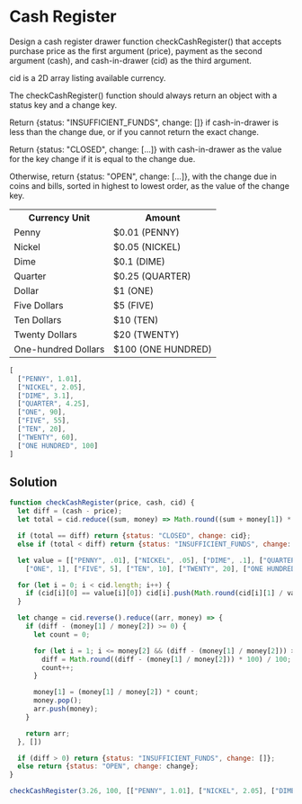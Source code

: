 # Cash Register

Design a cash register drawer function checkCashRegister() that accepts purchase price as the first argument (price), payment as the second argument (cash), and cash-in-drawer (cid) as the third argument.

cid is a 2D array listing available currency.

The checkCashRegister() function should always return an object with a status key and a change key.

Return {status: "INSUFFICIENT_FUNDS", change: []} if cash-in-drawer is less than the change due, or if you cannot return the exact change.

Return {status: "CLOSED", change: [...]} with cash-in-drawer as the value for the key change if it is equal to the change due.

Otherwise, return {status: "OPEN", change: [...]}, with the change due in coins and bills, sorted in highest to lowest order, as the value of the change key.

<table class='table table-striped'><tr><th>Currency Unit</th><th>Amount</th></tr><tr><td>Penny</td><td>$0.01 (PENNY)</td></tr><tr><td>Nickel</td><td>$0.05 (NICKEL)</td></tr><tr><td>Dime</td><td>$0.1 (DIME)</td></tr><tr><td>Quarter</td><td>$0.25 (QUARTER)</td></tr><tr><td>Dollar</td><td>$1 (ONE)</td></tr><tr><td>Five Dollars</td><td>$5 (FIVE)</td></tr><tr><td>Ten Dollars</td><td>$10 (TEN)</td></tr><tr><td>Twenty Dollars</td><td>$20 (TWENTY)</td></tr><tr><td>One-hundred Dollars</td><td>$100 (ONE HUNDRED)</td></tr></table>

```js
[
  ["PENNY", 1.01],
  ["NICKEL", 2.05],
  ["DIME", 3.1],
  ["QUARTER", 4.25],
  ["ONE", 90],
  ["FIVE", 55],
  ["TEN", 20],
  ["TWENTY", 60],
  ["ONE HUNDRED", 100]
]
```

## Solution

```js
function checkCashRegister(price, cash, cid) {
  let diff = (cash - price);
  let total = cid.reduce((sum, money) => Math.round((sum + money[1]) * 100) / 100, 0);

  if (total == diff) return {status: "CLOSED", change: cid};
  else if (total < diff) return {status: "INSUFFICIENT_FUNDS", change: []};

  let value = [["PENNY", .01], ["NICKEL", .05], ["DIME", .1], ["QUARTER", .25],
    ["ONE", 1], ["FIVE", 5], ["TEN", 10], ["TWENTY", 20], ["ONE HUNDRED", 100]];

  for (let i = 0; i < cid.length; i++) {
    if (cid[i][0] == value[i][0]) cid[i].push(Math.round(cid[i][1] / value[i][1]))
  }

  let change = cid.reverse().reduce((arr, money) => {
    if (diff - (money[1] / money[2]) >= 0) {
      let count = 0;

      for (let i = 1; i <= money[2] && (diff - (money[1] / money[2])) >= 0; i++) {
        diff = Math.round((diff - (money[1] / money[2])) * 100) / 100;
        count++;
      }

      money[1] = (money[1] / money[2]) * count;
      money.pop();
      arr.push(money);
    }

    return arr;
  }, [])

  if (diff > 0) return {status: "INSUFFICIENT_FUNDS", change: []}; 
  else return {status: "OPEN", change: change};
}

checkCashRegister(3.26, 100, [["PENNY", 1.01], ["NICKEL", 2.05], ["DIME", 3.1], ["QUARTER", 4.25], ["ONE", 90], ["FIVE", 55], ["TEN", 20], ["TWENTY", 60], ["ONE HUNDRED", 100]]);
```
